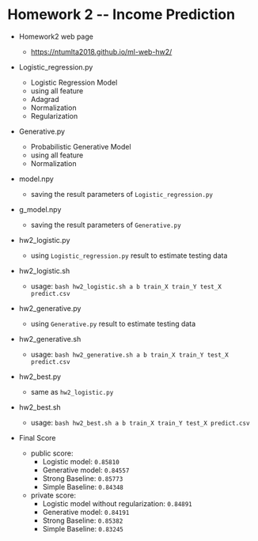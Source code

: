 # Homework 2 -- Income Prediction

- Homework2 web page
    - https://ntumlta2018.github.io/ml-web-hw2/

- Logistic_regression.py
    - Logistic Regression Model
    - using all feature
    - Adagrad
    - Normalization
    - Regularization
    
- Generative.py
    - Probabilistic Generative Model
    - using all feature
    - Normalization

- model.npy
    - saving the result parameters of `Logistic_regression.py`

- g_model.npy
    - saving the result parameters of `Generative.py`

- hw2_logistic.py
    - using `Logistic_regression.py` result to estimate testing data

- hw2_logistic.sh
    - usage: `bash hw2_logistic.sh a b train_X train_Y test_X predict.csv`

- hw2_generative.py
    - using `Generative.py` result to estimate testing data

- hw2_generative.sh
    - usage: `bash hw2_generative.sh a b train_X train_Y test_X predict.csv`

- hw2_best.py
    - same as `hw2_logistic.py`

- hw2_best.sh
    - usage: `bash hw2_best.sh a b train_X train_Y test_X predict.csv`

- Final Score
    - public score: 
        - Logistic model: `0.85810`
        - Generative model: `0.84557`
        - Strong Baseline: `0.85773`
        - Simple Baseline: `0.84348`
    - private score:
        - Logistic model without regularization: `0.84891`
        - Generative model: `0.84191`
        - Strong Baseline: `0.85382`
        - Simple Baseline: `0.83245`

